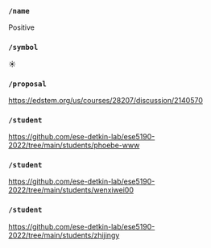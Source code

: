 ### `/name`
Positive
### `/symbol`
☀️
### `/proposal`
https://edstem.org/us/courses/28207/discussion/2140570
### `/student`
https://github.com/ese-detkin-lab/ese5190-2022/tree/main/students/phoebe-www
### `/student`
https://github.com/ese-detkin-lab/ese5190-2022/tree/main/students/wenxiwei00
### `/student`
https://github.com/ese-detkin-lab/ese5190-2022/tree/main/students/zhijingy
